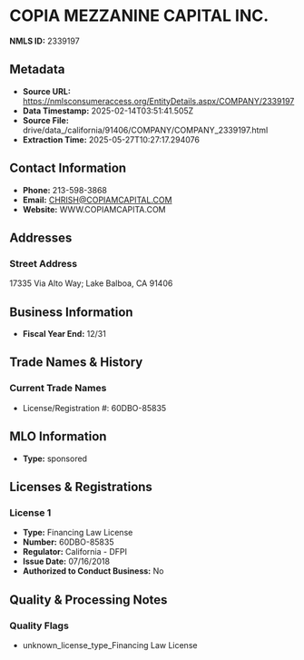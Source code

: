 # COPIA MEZZANINE CAPITAL INC.

**NMLS ID:** 2339197

## Metadata
- **Source URL:** https://nmlsconsumeraccess.org/EntityDetails.aspx/COMPANY/2339197
- **Data Timestamp:** 2025-02-14T03:51:41.505Z
- **Source File:** drive/data_/california/91406/COMPANY/COMPANY_2339197.html
- **Extraction Time:** 2025-05-27T10:27:17.294076

## Contact Information
- **Phone:** 213-598-3868
- **Email:** CHRISH@COPIAMCAPITAL.COM
- **Website:** WWW.COPIAMCAPITA.COM

## Addresses
### Street Address
17335 Via Alto Way; Lake Balboa, CA 91406

## Business Information
- **Fiscal Year End:** 12/31

## Trade Names & History
### Current Trade Names
- License/Registration #: 60DBO-85835

## MLO Information
- **Type:** sponsored

## Licenses & Registrations

### License 1
- **Type:** Financing Law License
- **Number:** 60DBO-85835
- **Regulator:** California - DFPI
- **Issue Date:** 07/16/2018
- **Authorized to Conduct Business:** No

## Quality & Processing Notes
### Quality Flags
- unknown_license_type_Financing Law License
